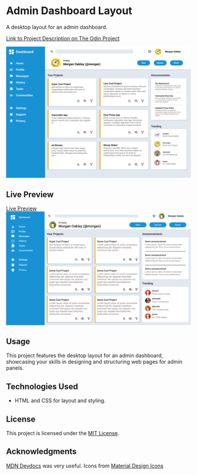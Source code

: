 # Admin Dashboard Layout

A desktop layout for an admin dashboard.

[Link to Project Description on The Odin Project](https://www.theodinproject.com/lessons/node-path-intermediate-html-and-css-admin-dashboard)

![Project Design Screenshot](./images/dashboard-project-design.png)

## Live Preview

[Live Preview](https://tonyfred-code.github.io/project-admin-dashboard/)
![My Solution Screenshot](./images/Admin-dashboard.png)

## Usage

This project features the desktop layout for an admin dashboard, showcasing your skills in designing and structuring web pages for admin panels.

## Technologies Used

- HTML and CSS for layout and styling.

## License

This project is licensed under the [MIT License](LICENSE).

## Acknowledgments

 [MDN Devdocs](https://devdocs.io/) was very useful.
 Icons from [Material Design Icons](https://pictogrammers.com/library/mdi/)